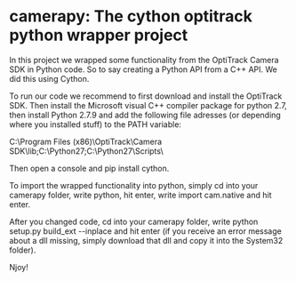 # camerapy: The cython optitrack python wrapper project

In this project we wrapped some functionality from the OptiTrack Camera SDK
in Python code. So to say creating a Python API from a C++ API.
We did this using Cython.

To run our code we recommend to first download and install the OptiTrack SDK.
Then install the Microsoft visual C++ compiler package for python 2.7, 
then install Python 2.7.9 and add the following file adresses (or depending
where you installed stuff) to the PATH variable:

C:\Program Files (x86)\OptiTrack\Camera SDK\lib;C:\Python27\;C:\Python27\Scripts\

Then open a console and pip install cython.


To import the wrapped functionality into python, simply cd into your camerapy
folder, write python, hit enter, write import cam.native and hit enter.

After you changed code, cd into your camerapy folder, write python setup.py build_ext --inplace 
and hit enter (if you receive an error message about a dll missing, simply download that dll and
copy it into the System32 folder).

Njoy!
